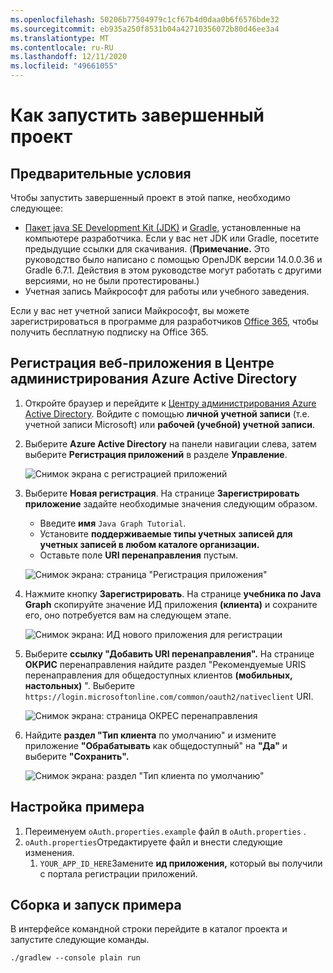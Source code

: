 ```yaml
---
ms.openlocfilehash: 50206b77504979c1cf67b4d0daa0b6f6576bde32
ms.sourcegitcommit: eb935a250f8531b04a42710356072b80d46ee3a4
ms.translationtype: MT
ms.contentlocale: ru-RU
ms.lasthandoff: 12/11/2020
ms.locfileid: "49661055"
---
```

# <a name="how-to-run-the-completed-project"></a>Как запустить завершенный проект

## <a name="prerequisites"></a>Предварительные условия

Чтобы запустить завершенный проект в этой папке, необходимо следующее:

- [Пакет java SE Development Kit (JDK)](https://java.com/en/download/faq/develop.xml) и [Gradle,](https://gradle.org/) установленные на компьютере разработчика. Если у вас нет JDK или Gradle, посетите предыдущие ссылки для скачивания. (**Примечание.** Это руководство было написано с помощью OpenJDK версии 14.0.0.36 и Gradle 6.7.1. Действия в этом руководстве могут работать с другими версиями, но не были протестированы.)
- Учетная запись Майкрософт для работы или учебного заведения.

Если у вас нет учетной записи Майкрософт, вы можете зарегистрироваться в программе для разработчиков [Office 365,](https://developer.microsoft.com/office/dev-program) чтобы получить бесплатную подписку на Office 365.

## <a name="register-a-web-application-with-the-azure-active-directory-admin-center"></a>Регистрация веб-приложения в Центре администрирования Azure Active Directory

1. Откройте браузер и перейдите к [Центру администрирования Azure Active Directory](https://aad.portal.azure.com). Войдите с помощью **личной учетной записи** (т.е. учетной записи Microsoft) или **рабочей (учебной) учетной записи**.

1. Выберите **Azure Active Directory** на панели навигации слева, затем выберите **Регистрация приложений** в разделе **Управление**.

    ![Снимок экрана с регистрацией приложений ](/tutorial/images/aad-portal-app-registrations.png)

1. Выберите **Новая регистрация**. На странице **Зарегистрировать приложение** задайте необходимые значения следующим образом.

    - Введите **имя** `Java Graph Tutorial`.
    - Установите **поддерживаемые типы учетных** **записей для учетных записей в любом каталоге организации.**
    - Оставьте поле **URI перенаправления** пустым.

    ![Снимок экрана: страница "Регистрация приложения"](/tutorial/images/aad-register-an-app.png)

1. Нажмите кнопку **Зарегистрировать**. На странице **учебника по Java Graph** скопируйте значение ИД приложения **(клиента)** и сохраните его, оно потребуется вам на следующем этапе.

    ![Снимок экрана: ИД нового приложения для регистрации](/tutorial/images/aad-application-id.png)

1. Выберите **ссылку "Добавить URI перенаправления".** На странице **ОКРИС** перенаправления найдите раздел "Рекомендуемые URIS перенаправления для общедоступных клиентов **(мобильных, настольных)** ". Выберите `https://login.microsoftonline.com/common/oauth2/nativeclient` URI.

    ![Снимок экрана: страница ОКРЕС перенаправления](/tutorial/images/aad-redirect-uris.png)

1. Найдите **раздел "Тип клиента** по умолчанию" и измените приложение **"Обрабатывать** как общедоступный" на **"Да"** и выберите **"Сохранить".**

    ![Снимок экрана: раздел "Тип клиента по умолчанию"](/tutorial/images/aad-default-client-type.png)

## <a name="configure-the-sample"></a>Настройка примера

1. Переименуем `oAuth.properties.example` файл в `oAuth.properties` .
1. `oAuth.properties`Отредактируете файл и внести следующие изменения.
    1. `YOUR_APP_ID_HERE`Замените **ид приложения,** который вы получили с портала регистрации приложений.

## <a name="build-and-run-the-sample"></a>Сборка и запуск примера

В интерфейсе командной строки перейдите в каталог проекта и запустите следующие команды.

```Shell
./gradlew --console plain run
```
